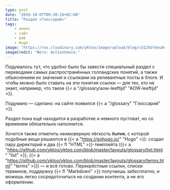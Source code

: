 ```yaml
---
type: post
date: "2019-10-07T09:38:26+02:00"
title: "Раздел «Глоссарий»"
tags:
    - анонс
    - сайт
    - веб
    - Hugo
image: "https://res.cloudinary.com/yktoo/image/upload/blog/cd12hbfmnu0c3605.webp"
imageCredit: "Фото: ActionVance."
---
```


Подумалось тут, что удобно было бы завести специальный раздел с переводами самых распространённых голландских понятий, а также объяснением их значения и ссылками на релевантные посты в блоге. И чтобы можно было ставить на эти понятия ссылки — для тех, кто не знает, например, что такое {{< a "/glossary/aow-leeftijd" "AOW-leeftijd" >}}.

Подумано — сделано: на сайте появился {{< a "/glossary" "Глоссарий" >}}.

<!--more-->

Раздел пока ещё находится в разработке и немного пустоват, но со временем обязательно наполнится.

Хочется также отметить неимоверную лёгкость ~~бытия~~, с которой подобные вещи решаются в {{< a "https://gohugo.io/" "Hugo" >}}: создал пару директорий и два {{< fl "HTML" >}}-темплейта ({{< a "https://github.com/yktoo/yktoo.com/blob/master/layouts/glossary/list.html" "list" >}}, {{< a "https://github.com/yktoo/yktoo.com/blob/master/layouts/glossary/terms.html" "terms" >}}) — и всё готово. Перекрёстные ссылки, списки терминов, поддержку {{< fl "Markdown" >}} получаешь забесплатно, и можешь легко сосредоточиться на создании контента, а не его оформлении.